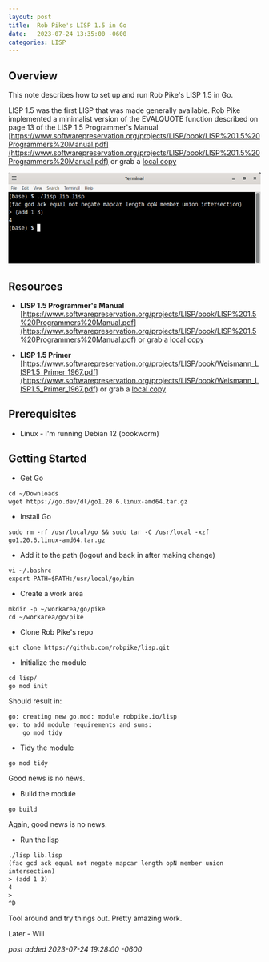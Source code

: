 ```yaml
---
layout:	post
title:	Rob Pike's LISP 1.5 in Go
date:	2023-07-24 13:35:00 -0600
categories:	LISP
---
```

## Overview
This note describes how to set up and run Rob Pike's LISP 1.5 in Go.

LISP 1.5 was the first LISP that was made generally available. Rob Pike implemented a minimalist version of the EVALQUOTE function described on page 13 of the LISP 1.5 Programmer's Manual [https://www.softwarepreservation.org/projects/LISP/book/LISP%201.5%20Programmers%20Manual.pdf](https://www.softwarepreservation.org/projects/LISP/book/LISP%201.5%20Programmers%20Manual.pdf) or grab a [local copy](/assets/files/lisp/LISP%201.5%20Programmers%20Manual.pdf)

![one](/assets/img/lisp/Terminal_002.png)


<!--more-->

## Resources

* **LISP 1.5 Programmer's Manual** [https://www.softwarepreservation.org/projects/LISP/book/LISP%201.5%20Programmers%20Manual.pdf](https://www.softwarepreservation.org/projects/LISP/book/LISP%201.5%20Programmers%20Manual.pdf) or grab a [local copy](/assets/files/lisp/LISP%201.5%20Programmers%20Manual.pdf)

* **LISP 1.5 Primer** [https://www.softwarepreservation.org/projects/LISP/book/Weismann_LISP1.5_Primer_1967.pdf](https://www.softwarepreservation.org/projects/LISP/book/Weismann_LISP1.5_Primer_1967.pdf) or grab a [local copy](/assets/files/lisp/Weismann_LISP1.5_Primer_1967.pdf)

## Prerequisites

* Linux - I'm running Debian 12 (bookworm)

## Getting Started

* Get Go

```
cd ~/Downloads
wget https://go.dev/dl/go1.20.6.linux-amd64.tar.gz
```

* Install Go

```
sudo rm -rf /usr/local/go && sudo tar -C /usr/local -xzf go1.20.6.linux-amd64.tar.gz
```

* Add it to the path (logout and back in after making change)

```
vi ~/.bashrc
export PATH=$PATH:/usr/local/go/bin
```

* Create a work area

```
mkdir -p ~/workarea/go/pike
cd ~/workarea/go/pike
```

* Clone Rob Pike's repo

```
git clone https://github.com/robpike/lisp.git
```

* Initialize the module

```
cd lisp/
go mod init
```

Should result in:

```
go: creating new go.mod: module robpike.io/lisp
go: to add module requirements and sums:
	go mod tidy
```

* Tidy the module

```
go mod tidy
```

Good news is no news.

* Build the module

```
go build
```

Again, good news is no news.

* Run the lisp

```
./lisp lib.lisp
(fac gcd ack equal not negate mapcar length opN member union intersection)
> (add 1 3)
4
>
^D
```

Tool around and try things out. Pretty amazing work.


Later - Will

*post added 2023-07-24 19:28:00 -0600*

